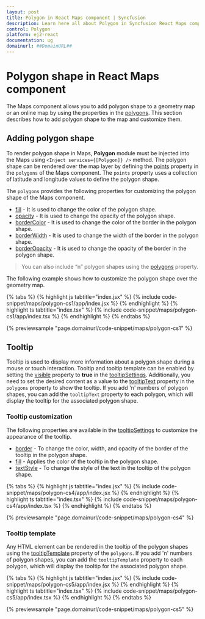 ```yaml
---
layout: post
title: Polygon in React Maps component | Syncfusion
description: Learn here all about Polygon in Syncfusion React Maps component of Syncfusion Essential JS 2 and more.
control: Polygon 
platform: ej2-react
documentation: ug
domainurl: ##DomainURL##
---
```


# Polygon shape in React Maps component

The Maps component allows you to add polygon shape to a geometry map or an online map by using the properties in the [polygons](https://ej2.syncfusion.com/react/documentation/api/maps/polygonSettingsModel/#polygons). This section describes how to add polygon shape to the map and customize them.

## Adding polygon shape

To render polygon shape in Maps, **Polygon** module must be injected into the Maps using `<Inject services={[Polygon]} />` method. The polygon shape can be rendered over the map layer by defining the [points](https://ej2.syncfusion.com/react/documentation/api/maps/polygonSettingModel/#points) property in the `polygons` of the Maps component. The `points` property uses a collection of latitude and longitude values to define the polygon shape.

The `polygons` provides the following properties for customizing the polygon shape of the Maps component.

* [fill](https://ej2.syncfusion.com/react/documentation/api/maps/polygonSettingModel/#fill) - It is used to change the color of the polygon shape.
* [opacity](https://ej2.syncfusion.com/react/documentation/api/maps/polygonSettingModel/#opacity) - It is used to change the opacity of the polygon shape.
* [borderColor](https://ej2.syncfusion.com/react/documentation/api/maps/polygonSettingModel/#bordercolor) - It is used to change the color of the border in the polygon shape.
* [borderWidth](https://ej2.syncfusion.com/react/documentation/api/maps/polygonSettingModel/#borderwidth) - It is used to change the width of the border in the polygon shape.
* [borderOpacity](https://ej2.syncfusion.com/react/documentation/api/maps/polygonSettingModel/#borderopacity) - It is used to change the opacity of the border in the polygon shape.

> You can also include “n” polygon shapes using the [polygons](https://ej2.syncfusion.com/react/documentation/api/maps/polygonSettingsModel/#polygons) property.

The following example shows how to customize the polygon shape over the geometry map.

{% tabs %}
{% highlight js tabtitle="index.jsx" %}
{% include code-snippet/maps/polygon-cs1/app/index.jsx %}
{% endhighlight %}
{% highlight ts tabtitle="index.tsx" %}
{% include code-snippet/maps/polygon-cs1/app/index.tsx %}
{% endhighlight %}
{% endtabs %}

 {% previewsample "page.domainurl/code-snippet/maps/polygon-cs1" %}


## Tooltip

Tooltip is used to display more information about a polygon shape during a mouse or touch interaction. Tooltip and tooltip template can be enabled by setting the [visible](https://ej2.syncfusion.com/react/documentation/api/maps/polygonTooltipSettingsModel/#visible) property to **true** in the [tooltipSettings](https://ej2.syncfusion.com/react/documentation/api/maps/polygonTooltipSettingsModel/). Additionally, you need to set the desired content as a value to the [tooltipText](https://ej2.syncfusion.com/react/documentation/api/maps/polygonSettingModel/#tooltiptext) property in the `polygons` property to show the tooltip. If you add 'n' numbers of polygon shapes, you can add the `tooltipText` property to each polygon, which will display the tooltip for the associated polygon shape.

### Tooltip customization

The following properties are available in the [tooltipSettings](https://ej2.syncfusion.com/react/documentation/api/maps/polygonTooltipSettingsModel/) to customize the appearance of the tooltip.

* [border](https://ej2.syncfusion.com/react/documentation/api/maps/polygonTooltipSettingsModel/#border) - To change the color, width, and opacity of the border of the tooltip in the polygon shape.
* [fill](https://ej2.syncfusion.com/react/documentation/api/maps/polygonTooltipSettingsModel/#fill) - Applies the color of the tooltip in the polygon shape.
* [textStyle](https://ej2.syncfusion.com/react/documentation/api/maps/polygonTooltipSettingsModel/#textstyle) - To change the style of the text in the tooltip of the polygon shape.

{% tabs %}
{% highlight js tabtitle="index.jsx" %}
{% include code-snippet/maps/polygon-cs4/app/index.jsx %}
{% endhighlight %}
{% highlight ts tabtitle="index.tsx" %}
{% include code-snippet/maps/polygon-cs4/app/index.tsx %}
{% endhighlight %}
{% endtabs %}

 {% previewsample "page.domainurl/code-snippet/maps/polygon-cs4" %}
 
### Tooltip template

Any HTML element can be rendered in the tooltip of the polygon shapes using the [tooltipTemplate](https://ej2.syncfusion.com/react/documentation/api/maps/polygonSettingModel/#tooltiptemplate) property of the `polygons`. If you add 'n' numbers of polygon shapes, you can add the `tooltipTemplate` property to each polygon, which will display the tooltip for the associated polygon shape.

{% tabs %}
{% highlight js tabtitle="index.jsx" %}
{% include code-snippet/maps/polygon-cs5/app/index.jsx %}
{% endhighlight %}
{% highlight ts tabtitle="index.tsx" %}
{% include code-snippet/maps/polygon-cs5/app/index.tsx %}
{% endhighlight %}
{% endtabs %}

 {% previewsample "page.domainurl/code-snippet/maps/polygon-cs5" %}
